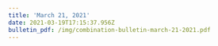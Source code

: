 ```yaml
---
title: 'March 21, 2021'
date: 2021-03-19T17:15:37.956Z
bulletin_pdf: /img/combination-bulletin-march-21-2021.pdf
---
```


